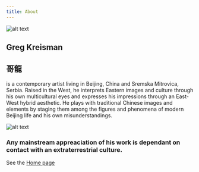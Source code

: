 ```yaml
---
title: About
---
```


![alt text](trike.jpg)

## Greg Kreisman
## 哥龍

is a contemporary artist living in Beijing, China and Sremska Mitrovica, Serbia. 
Raised in the West, he interprets Eastern images and culture through his own multicultural 
eyes and expresses his impressions through an East-West hybrid aesthetic.  He plays with traditional 
Chinese images and elements by staging them among the figures and phenomena of modern Beijing life and his own 
misunderstandings.

![alt text](shadow.jpg)

### Any mainstream appreaciation of his work is dependant on contact with an extraterrestrial culture.  


See the [Home page](README.md)
